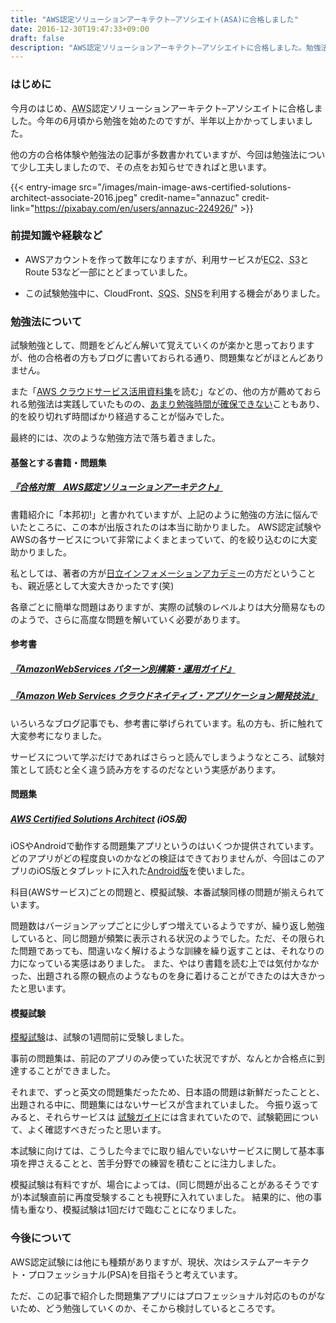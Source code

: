 ```yaml
---
title: "AWS認定ソリューションアーキテクト–アソシエイト(ASA)に合格しました"
date: 2016-12-30T19:47:33+09:00
draft: false
description: "AWS認定ソリューションアーキテクト–アソシエイトに合格しました。勉強法についてまとめています。"
---
```


### はじめに

今月のはじめ、<abbr title="Amazon Web Services">AWS</abbr>認定ソリューションアーキテクト–アソシエイトに合格しました。今年の6月頃から勉強を始めたのですが、半年以上かかってしまいました。

他の方の合格体験や勉強法の記事が多数書かれていますが、今回は勉強法について少し工夫しましたので、その点をお知らせできればと思います。

{{< entry-image src="/images/main-image-aws-certified-solutions-architect-associate-2016.jpeg" credit-name="annazuc" credit-link="https://pixabay.com/en/users/annazuc-224926/" >}}
<!--more-->
### 前提知識や経験など

* AWSアカウントを作って数年になりますが、利用サービスが<abbr title="Elastic Compute Cloud">EC2</abbr>、<abbr title="Simple Storage Service">S3</abbr>とRoute 53など一部にとどまっていました。

* この試験勉強中に、CloudFront、<abbr title="Simple Queue Service">SQS</abbr>、<abbr title="Simple Notification Service">SNS</abbr>を利用する機会がありました。

### 勉強法について

試験勉強として、問題をどんどん解いて覚えていくのが楽かと思っておりますが、他の合格者の方もブログに書いておられる通り、問題集などがほとんどありません。

また「[AWS クラウドサービス活用資料集](https://aws.amazon.com/jp/aws-jp-introduction/)を読む」などの、他の方が薦めておられる勉強法は実践していたものの、[あまり勉強時間が確保できない](/child-rearing/ja-some-ideas-on-self-improvement-for-child-rearing-engineer.html)こともあり、的を絞り切れず時間ばかり経過することが悩みでした。

最終的には、次のような勉強方法で落ち着きました。

#### 基盤とする書籍・問題集

##### [『合格対策　AWS認定ソリューションアーキテクト』](http://www.ric.co.jp/book/contents/book_1043.html)

書籍紹介に「本邦初!」と書かれていますが、上記のように勉強の方法に悩んでいたところに、この本が出版されたのは本当に助かりました。 AWS認定試験やAWSの各サービスについて非常によくまとまっていて、的を絞り込むのに大変助かりました。

私としては、著者の方が[日立インフォメーションアカデミー](https://www.hitachi-ia.co.jp/)の方だということも、親近感として大変大きかったです(笑)

各章ごとに簡単な問題はありますが、実際の試験のレベルよりは大分簡易なもののようで、さらに高度な問題を解いていく必要があります。

#### 参考書

##### [『AmazonWebServices パターン別構築・運用ガイド』](http://www.sbcr.jp/products/4797382570.html)

##### [『Amazon Web Services クラウドネイティブ・アプリケーション開発技法』](http://www.sbcr.jp/products/4797386318.html)

いろいろなブログ記事でも、参考書に挙げられています。私の方も、折に触れて大変参考になりました。

サービスについて学ぶだけであればさらっと読んでしまうようなところ、試験対策として読むと全く違う読み方をするのだなという実感があります。

#### 問題集

##### [AWS Certified Solutions Architect](https://itunes.apple.com/jp/app/aws-certified-solutions-architect/id1059606682?mt=8) (iOS版)

iOSやAndroidで動作する問題集アプリというのはいくつか提供されています。どのアプリがどの程度良いのかなどの検証はできておりませんが、今回はこのアプリのiOS版とタブレットに入れた[Android版](https://play.google.com/store/apps/details?id=com.ionicframework.awsArch)を使いました。

科目(AWSサービス)ごとの問題と、模擬試験、本番試験同様の問題が揃えられています。

問題数はバージョンアップごとに少しずつ増えているようですが、繰り返し勉強していると、同じ問題が頻繁に表示される状況のようでした。ただ、その限られた問題であっても、間違いなく解けるような訓練を繰り返すことは、それなりの力になっている実感はありました。 また、やはり書籍を読む上では気付かなかった、出題される際の観点のようなものを身に着けることができたのは大きかったと思います。

#### 模擬試験

[模擬試験](https://aws.amazon.com/jp/certification/certification-prep/#practice-exam-1)は、試験の1週間前に受験しました。

事前の問題集は、前記のアプリのみ使っていた状況ですが、なんとか合格点に到達することができました。

それまで、ずっと英文の問題集だったため、日本語の問題は新鮮だったことと、出題される中に、問題集にはないサービスが含まれていました。 今振り返ってみると、それらサービスは
[試験ガイド](https://aws.amazon.com/jp/certification/certification-prep/#exam-guide-1)には含まれていたので、試験範囲について、よく確認すべきだったと思います。

本試験に向けては、こうした今までに取り組んでいないサービスに関して基本事項を押さえることと、苦手分野での練習を積むことに注力しました。

模擬試験は有料ですが、場合によっては、(同じ問題が出ることがあるそうですが)本試験直前に再度受験することも視野に入れていました。 結果的に、他の事情も重なり、模擬試験は1回だけで臨むことになりました。

### 今後について

AWS認定試験には他にも種類がありますが、現状、次はシステムアーキテクト・プロフェッショナル(PSA)を目指そうと考えています。

ただ、この記事で紹介した問題集アプリにはプロフェッショナル対応のものがないため、どう勉強していくのか、そこから検討しているところです。
